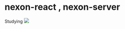 # nexon-react , nexon-server


Studying
<img src="https://img.shields.io/badge/React-#61DAFB?style=flat-square&logo=React&logoColor=black"/>
